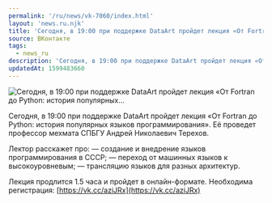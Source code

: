```yaml
---
permalink: '/ru/news/vk-7060/index.html'
layout: 'news.ru.njk'
title: 'Сегодня, в 19:00 при поддержке DataArt пройдет лекция «От Fortran до Python: история популярных…'
source: ВКонтакте
tags:
  - news_ru
description: 'Сегодня, в 19:00 при поддержке DataArt пройдет лекция «От Fortran до Python: история популярных…'
updatedAt: 1599483660
---
```

![Сегодня, в 19:00 при поддержке DataArt пройдет лекция «От Fortran до Python: история популярных…](https://sun9-44.userapi.com/impg/joeIC0aunEZjL9Luf6Vf9lJtnNBDDxlA9ZpatQ/tn1KonwXG6A.jpg?size=1280x720&quality=96&sign=29709648133f83029a8c0383019a7c5d&c_uniq_tag=NQbCJ6_S60PMumvLS9YLruf7YtcmpbrRSykyYc74xNs&type=album)

Сегодня, в 19:00 при поддержке DataArt пройдет лекция «От Fortran до Python: история популярных языков программирования». Её проведет профессор мехмата СПБГУ Андрей Николаевич Терехов.

Лектор расскажет про:
— создание и внедрение языков программирования в СССР;
— переход от машинных языков к высокоуровневым;
— трансляцию языков для разных архитектур.

Лекция продлится 1.5 часа и пройдет в онлайн-формате. Необходима регистрация: [https://vk.cc/aziJRx](https://vk.cc/aziJRx)
